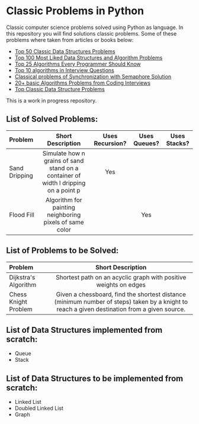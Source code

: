 # Classic Problems in Python
Classic computer science problems solved using Python as language.
In this repository you will find solutions classic problems. Some of these problems where taken from articles or books below:

* [Top 50 Classic Data Structures Problems](https://medium.com/techie-delight/top-50-classic-data-structures-problems-2a2f68ba924c)
* [Top 100 Most Liked Data Structures and Algorithm Problems](https://medium.com/techie-delight/top-100-most-liked-data-structures-and-algorithm-problems-29b8fc347db0)
* [Top 25 Algorithms Every Programmer Should Know](https://www.techiedelight.com/top-25-algorithms-every-programmer-should-know/)
* [Top 10 algorithms in Interview Questions](https://www.geeksforgeeks.org/top-10-algorithms-in-interview-questions/)
* [Classical problems of Synchronization with Semaphore Solution](https://www.geeksforgeeks.org/classical-problems-of-synchronization-with-semaphore-solution/)
* [20+ basic Algorithms Problems from Coding Interviews](https://dev.to/javinpaul/20-basic-algorithms-problems-from-coding-interviews-4o76)
* [Top Classic Data Structure Problems](https://codeforces.com/blog/entry/79755)

This is a work in progress repository.

## List of Solved Problems:

| Problem | Short Description | Uses Recursion? | Uses Queues? | Uses Stacks? | 
|:----|:---:|:---:|:---:|:---:|
| Sand Dripping | Simulate how n grains of sand stand on a container of width l dripping on a point p | Yes | | |
| Flood Fill | Algorithm for painting neighboring pixels of same color | | Yes | |

## List of Problems to be Solved:

| Problem | Short Description | 
|:----|:---:|
| Dijkstra's Algorithm | Shortest path on an acyclic graph with positive weights on edges |
| Chess Knight Problem | Given a chessboard, find the shortest distance (minimum number of steps) taken by a knight to reach a given destination from a given source. |

## List of Data Structures implemented from scratch:

* Queue
* Stack

## List of Data Structures to be implemented from scratch:

* Linked List
* Doubled Linked List
* Graph
